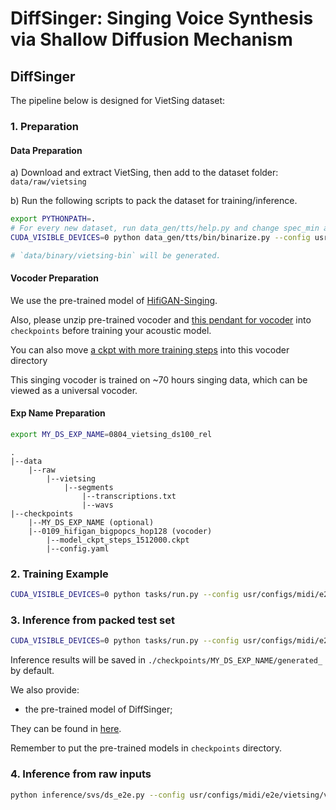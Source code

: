 # DiffSinger: Singing Voice Synthesis via Shallow Diffusion Mechanism


## DiffSinger

The pipeline below is designed for VietSing dataset:

### 1. Preparation

#### Data Preparation
a) Download and extract VietSing, then add to the dataset folder: `data/raw/vietsing`

b) Run the following scripts to pack the dataset for training/inference.

```sh
export PYTHONPATH=.
# For every new dataset, run data_gen/tts/help.py and change spec_min and spec_max in usr/configs/midi/cascade/xxx/xxx_statis.yaml
CUDA_VISIBLE_DEVICES=0 python data_gen/tts/bin/binarize.py --config usr/configs/midi/cascade/vietsing/viet_aux_rel.yaml

# `data/binary/vietsing-bin` will be generated.
```

#### Vocoder Preparation
We use the pre-trained model of [HifiGAN-Singing](https://github.com/MoonInTheRiver/DiffSinger/releases/download/pretrain-model/0109_hifigan_bigpopcs_hop128.zip).

Also, please unzip pre-trained vocoder and [this pendant for vocoder](https://github.com/MoonInTheRiver/DiffSinger/releases/download/pretrain-model/0102_xiaoma_pe.zip) into `checkpoints` before training your acoustic model.

You can also move [a ckpt with more training steps](https://github.com/MoonInTheRiver/DiffSinger/releases/download/pretrain-model/model_ckpt_steps_1512000.ckpt) into this vocoder directory

This singing vocoder is trained on ~70 hours singing data, which can be viewed as a universal vocoder. 

#### Exp Name Preparation
```bash
export MY_DS_EXP_NAME=0804_vietsing_ds100_rel
```

```
.
|--data
    |--raw
        |--vietsing
            |--segments
                |--transcriptions.txt
                |--wavs
|--checkpoints
    |--MY_DS_EXP_NAME (optional)
    |--0109_hifigan_bigpopcs_hop128 (vocoder)
        |--model_ckpt_steps_1512000.ckpt
        |--config.yaml
```

### 2. Training Example
```sh
CUDA_VISIBLE_DEVICES=0 python tasks/run.py --config usr/configs/midi/e2e/vietsing/viet_ds100_adj_rel.yaml --exp_name $MY_DS_EXP_NAME --reset  
```

### 3. Inference from packed test set
```sh
CUDA_VISIBLE_DEVICES=0 python tasks/run.py --config usr/configs/midi/e2e/vietsing/viet_ds100_adj_rel.yaml --exp_name $MY_DS_EXP_NAME --reset --infer
```
Inference results will be saved in `./checkpoints/MY_DS_EXP_NAME/generated_` by default.

We also provide:
 - the pre-trained model of DiffSinger;
 
They can be found in [here](https://drive.google.com/file/d/1wYAIVSDX1Ra5FXa7wsRQ6cZMUR_gK92y/view?usp=sharing).

Remember to put the pre-trained models in `checkpoints` directory.

### 4. Inference from raw inputs
```sh
python inference/svs/ds_e2e.py --config usr/configs/midi/e2e/vietsing/viet_ds100_adj_rel.yaml --exp_name $MY_DS_EXP_NAME
```


